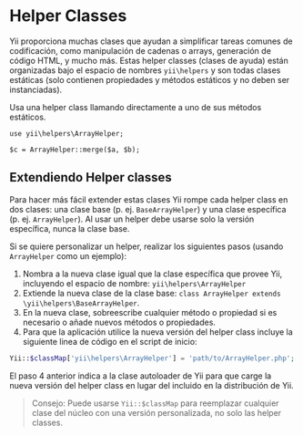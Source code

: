 Helper Classes
=============

Yii proporciona muchas clases que ayudan a simplificar tareas comunes de codificación, como manipulación de cadenas o arrays,
generación de código HTML, y mucho más. Estas helper classes (clases de ayuda) están organizadas bajo el espacio de nombres `yii\helpers` 
y son todas clases estáticas (solo contienen propiedades y métodos estáticos y no deben ser instanciadas).

Usa una helper class llamando directamente a uno de sus métodos estáticos.

```
use yii\helpers\ArrayHelper;

$c = ArrayHelper::merge($a, $b);
```

Extendiendo Helper classes
-----------------------

Para hacer más fácil extender estas clases Yii rompe cada helper class en dos clases: una clase base (p. ej. `BaseArrayHelper`)
y una clase específica (p. ej. `ArrayHelper`). Al usar un helper debe usarse solo la versión específica, nunca la clase base.

Si se quiere personalizar un helper, realizar los siguientes pasos (usando `ArrayHelper` como un ejemplo):

1. Nombra a la nueva clase igual que la clase específica que provee Yii, incluyendo el espacio de nombre: `yii\helpers\ArrayHelper`
2. Extiende la nueva clase de la clase base: `class ArrayHelper extends \yii\helpers\BaseArrayHelper`.
3. En la nueva clase, sobreescribe cualquier método o propiedad si es necesario o añade nuevos métodos o propiedades.
4. Para que la aplicación utilice la nueva versión del helper class incluye la siguiente linea de código en el script de inicio:

```php
Yii::$classMap['yii\helpers\ArrayHelper'] = 'path/to/ArrayHelper.php';
```

El paso 4 anterior indica a la clase autoloader de Yii para que carge la nueva versión del helper class en lugar del incluido en la distribución de Yii.
> Consejo: Puede usarse `Yii::$classMap` para reemplazar cualquier clase del núcleo con una versión personalizada, no solo las helper classes.
